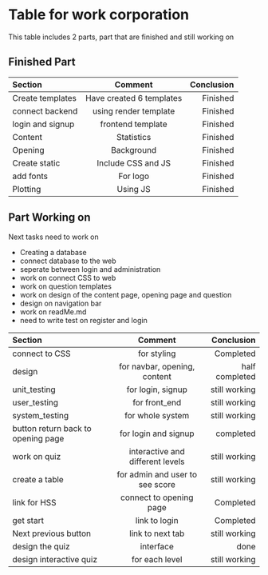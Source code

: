 # Table for work corporation 

This table includes 2 parts, part that are finished and still working on 

## Finished Part 

| Section | Comment | Conclusion |
|:--------|:-------:|-----------:|
| Create templates | Have created 6 templates | Finished
| connect backend | using render template | Finished
| login and signup | frontend template | Finished
| Content | Statistics | Finished
| Opening | Background | Finished  
| Create static | Include CSS and JS | Finished 
| add fonts | For logo | Finished 
| Plotting | Using JS  | Finished

## Part Working on

 Next tasks need to work on 
 * Creating a database
 * connect database to the web
 * seperate between login and administration 
 * work on connect CSS to web
 * work on question templates
 * work on design of the content page, opening page and question
 * design on navigation bar
 * work on readMe.md
 * need to write test on register and login 




| Section | Comment | Conclusion |
|:--------|:-------:|-----------:|
| connect to CSS | for styling | Completed |
| design | for navbar, opening, content | half completed | 
| unit_testing | for login, signup | still working |
| user_testing | for front_end | still working |
| system_testing | for whole system | still working |
| button return back to opening page | for login and signup | completed | 
| work on quiz | interactive and different levels | still working |
| create a table | for admin and user to see score | still working | 
| link for HSS | connect to opening page | Completed |
| get start | link to login | Completed | 
| Next previous button | link to next tab | still working |
| design the quiz | interface | done
| design interactive quiz | for each level | still working | 
